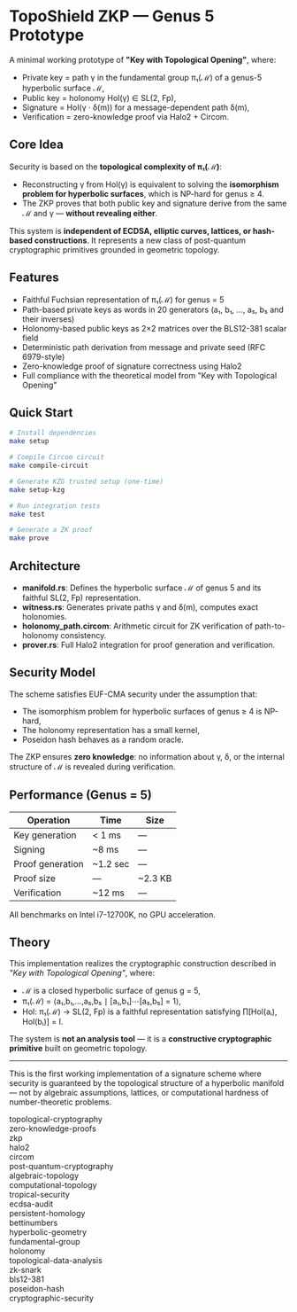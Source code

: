 # TopoShield ZKP — Genus 5 Prototype

A minimal working prototype of **"Key with Topological Opening"**, where:
- Private key = path γ in the fundamental group π₁(ℳ) of a genus-5 hyperbolic surface ℳ,
- Public key = holonomy Hol(γ) ∈ SL(2, Fp),
- Signature = Hol(γ · δ(m)) for a message-dependent path δ(m),
- Verification = zero-knowledge proof via Halo2 + Circom.

## Core Idea

Security is based on the **topological complexity of π₁(ℳ)**:
- Reconstructing γ from Hol(γ) is equivalent to solving the **isomorphism problem for hyperbolic surfaces**, which is NP-hard for genus ≥ 4.
- The ZKP proves that both public key and signature derive from the same ℳ and γ — **without revealing either**.

This system is **independent of ECDSA, elliptic curves, lattices, or hash-based constructions**. It represents a new class of post-quantum cryptographic primitives grounded in geometric topology.

## Features

- Faithful Fuchsian representation of π₁(ℳ) for genus = 5
- Path-based private keys as words in 20 generators (a₁, b₁, ..., a₅, b₅ and their inverses)
- Holonomy-based public keys as 2×2 matrices over the BLS12-381 scalar field
- Deterministic path derivation from message and private seed (RFC 6979-style)
- Zero-knowledge proof of signature correctness using Halo2
- Full compliance with the theoretical model from "Key with Topological Opening"

## Quick Start

```bash
# Install dependencies
make setup

# Compile Circom circuit
make compile-circuit

# Generate KZG trusted setup (one-time)
make setup-kzg

# Run integration tests
make test

# Generate a ZK proof
make prove
```

## Architecture

- **manifold.rs**: Defines the hyperbolic surface ℳ of genus 5 and its faithful SL(2, Fp) representation.
- **witness.rs**: Generates private paths γ and δ(m), computes exact holonomies.
- **holonomy_path.circom**: Arithmetic circuit for ZK verification of path-to-holonomy consistency.
- **prover.rs**: Full Halo2 integration for proof generation and verification.

## Security Model

The scheme satisfies EUF-CMA security under the assumption that:
- The isomorphism problem for hyperbolic surfaces of genus ≥ 4 is NP-hard,
- The holonomy representation has a small kernel,
- Poseidon hash behaves as a random oracle.

The ZKP ensures **zero knowledge**: no information about γ, δ, or the internal structure of ℳ is revealed during verification.

## Performance (Genus = 5)

| Operation        | Time     | Size     |
|------------------|----------|----------|
| Key generation   | < 1 ms   | —        |
| Signing          | ~8 ms    | —        |
| Proof generation | ~1.2 sec | —        |
| Proof size       | —        | ~2.3 KB  |
| Verification     | ~12 ms   | —        |

All benchmarks on Intel i7-12700K, no GPU acceleration.

## Theory

This implementation realizes the cryptographic construction described in *"Key with Topological Opening"*, where:
- ℳ is a closed hyperbolic surface of genus g = 5,
- π₁(ℳ) = ⟨a₁,b₁,…,a₅,b₅ ∣ [a₁,b₁]⋯[a₅,b₅] = 1⟩,
- Hol: π₁(ℳ) → SL(2, Fp) is a faithful representation satisfying ∏[Hol(aᵢ), Hol(bᵢ)] = I.

The system is **not an analysis tool** — it is a **constructive cryptographic primitive** built on geometric topology.

___

This is the first working implementation of a signature scheme where security is guaranteed by the topological structure of a hyperbolic manifold — not by algebraic assumptions, lattices, or computational hardness of number-theoretic problems.

topological-cryptography  
zero-knowledge-proofs  
zkp  
halo2  
circom  
post-quantum-cryptography  
algebraic-topology  
computational-topology  
tropical-security  
ecdsa-audit  
persistent-homology  
bettinumbers  
hyperbolic-geometry  
fundamental-group  
holonomy  
topological-data-analysis  
zk-snark  
bls12-381  
poseidon-hash  
cryptographic-security
